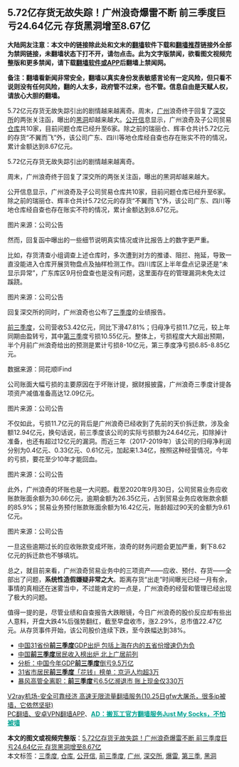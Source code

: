  <h2>5.72亿存货无故失踪！广州浪奇爆雷不断 前三季度巨亏24.64亿元 存货黑洞增至8.67亿</h2> <p class="notice"><b>大陆网友注意：本文中的链接除此处和文末的<a href="https://github.com/bannedbook/fanqiang" >翻墙</a>软件下载和<a href="https://github.com/killgcd/justmysocks/blob/master/README.md">翻墙推荐</a>链接外全部为禁网链接，未翻墙状态下打不开，请勿点击。此为文字版禁闻，欲看图文视频完整版和更多禁闻，请下载<a href="https://github.com/bannedbook/fanqiang">翻墙软件或APP</a>后翻墙上禁闻网。</p><p>备注：翻墙看新闻非常安全，翻墙以真实身份发表敏感言论有一定风险，但只看不说则没有任何风险，翻的人太多，政府管不过来，也不管。信息自由是天赋人权，请放心大胆的翻墙。</b></p>  <div class="entry"> <p id="summary">5.72亿元存货无故失踪引出的剧情越来越离奇。周末，<a href="https://www.bannedbook.org/bnews/tag/%e5%b9%bf%e5%b7%9e/" class="st_tag internal_tag" rel="tag" title="标签 广州 下的日志">广州</a>浪奇终于回复了<a href="https://www.bannedbook.org/bnews/tag/%e6%b7%b1%e4%ba%a4%e6%89%80/" class="st_tag internal_tag" rel="tag" title="标签 深交所 下的日志">深交所</a>的两张关注函，曝出的<a href="https://www.bannedbook.org/bnews/tag/%e9%bb%91%e6%b4%9e/" class="st_tag internal_tag" rel="tag" title="标签 黑洞 下的日志">黑洞</a>却越来越大。<a href="https://www.bannedbook.org/bnews/tag/%E5%85%AC%E5%BC%80%E4%BF%A1/" class="st_tag internal_tag" rel="tag" title="标签 公开信 下的日志">公开信</a>息显示，广州浪奇及子公司贸易<a href="https://www.bannedbook.org/bnews/tag/%e4%bb%93%e5%ba%93/" class="st_tag internal_tag" rel="tag" title="标签 仓库 下的日志">仓库</a>共10家，目前问题仓库已经升至6家。除之前的瑞丽仓、辉丰仓共计5.72亿元的存货“不翼而飞”外，该公司广东、四川等地仓库经自查也存在账实不符的情况，累计金额达到8.67亿元。</p> <p>5.72亿元存货无故失踪引出的剧情越来越离奇。</p> <p>周末，广州浪奇终于回复了深交所的两张关注函，曝出的黑洞却越来越大。</p> <p>公开信息显示，广州浪奇及子公司贸易仓库共10家，目前问题仓库已经升至6家。除之前的瑞丽仓、辉丰仓共计5.72亿元的存货“不翼而飞”外，该公司广东、四川等地仓库经自查也存在账实不符的情况，累计金额达到8.67亿元。</p> <p></p> <p>图片来源：公司公告</p>  <p>然而，回复函中曝出的一些细节说明真实情况或许比报告上的数字更严重。</p> <p>比如，存货清查小组调查上述仓库时，多次遭到对方的推诿、阻拦、拖延，导致一直没能进入仓库开展货物盘点及抽样检测工作。四川库区上半年盘点记录还是“未显示异常”，广东库区9月份盘查也是没有问题，这里面存在的管理漏洞未免太过蹊跷。</p> <p></p> <p>图片来源：公司公告</p> <p>回复深交所的同时，广州浪奇也公布了<a href="https://www.bannedbook.org/bnews/tag/%E4%B8%89%E5%AD%A3%E5%BA%A6/" class="st_tag internal_tag" rel="tag" title="标签 三季度 下的日志">三季度</a>的业绩报告。</p> <p><a href="https://www.bannedbook.org/bnews/tag/%E5%89%8D%E4%B8%89%E5%AD%A3%E5%BA%A6/" class="st_tag internal_tag" rel="tag" title="标签 前三季度 下的日志">前三季度</a>，公司营收53.42亿元，同比下滑47.81%；归母净亏损11.7亿元，较上年同期由盈转亏，其中<a href="https://www.bannedbook.org/bnews/tag/%E7%AC%AC%E4%B8%89%E5%AD%A3/" class="st_tag internal_tag" rel="tag" title="标签 第三季 下的日志">第三季</a>度亏损10.55亿元。整体上，亏损程度大大超出预期，半个月前广州浪奇给出的预测是累计亏损8-10亿元，第三季度净亏损6.85-8.85亿元。</p>  <p></p> <p>数据来源：同花顺IFind</p> <p>公司账面大幅亏损的主要原因在于坏账计提，据财报披露，广州浪奇三季度计提各项资产减值准备高达12.09亿元。</p> <p></p> <p>图片来源：公司公告</p> <p>不仅如此，亏损11.7亿元的背后是广州浪奇已经收到了先前的天价拆迁款，涉及金额12.94亿元，换句话说，前三季度该公司的实际亏损额为24.64亿元，扣除掉计准备，也还有超过12亿元的漏洞。而近三年（2017-2019年）该公司的归母净利润分别为0.4亿元、0.33亿元、0.61亿元，加起来1.34亿，按照这种经营情况，今年的亏损，要花至少10年才能回血。</p>  <p></p> <p>图片来源：公司公告</p> <p>此外，广州浪奇的坏账也是一大问题。截至2020年9月30日，公司贸易业务应收账款账面余额为30.66亿元，逾期金额为26.35亿元，占到贸易业务应收账款余额的85.9%；贸易业务预付账款账面余额为16.42亿元，账龄超过90天的金额为9.61亿元。</p> <p></p> <p>图片来源：公司公告</p> <p>一旦这些逾期过长的应收账款变成坏账，浪奇的财务问题会更加严重，剩下8.62亿元的拆迁款也不够填坑。</p>  <p>总之，就目前来看，广州浪奇贸易业务中的三项资产——应收、预付、存货——全部出了问题，<strong>系统性造假嫌疑非常之大</strong>。距离存货“出走”时间曝光已经一月有余，事情的真相还在迷雾当中，不过能肯定的一点是，广州浪奇的经营和管理已经出现了极大的问题。</p> <p>值得一提的是，尽管业绩和自查报告大跌眼镜，今日广州浪奇的股价反应却有些出人意料，开盘大跌4%后强势翻红，截至早盘收市，涨2.29%，总市值22.47亿元。从存货事件开始，该公司股价连续下跌，至今跌幅达到38%。</p> <ul class='op-related-articles' title='相关阅读'> <li><a href='https://www.bannedbook.org/bnews/baitai/20201031/1423473.html' target='_blank'>中国31省份<b>前三季度</b>GDP出炉 包括上海在内的五省份增速仍为负</a></li> <li><a href='https://www.bannedbook.org/bnews/baitai/20201022/1418448.html' target='_blank'>中国<b>前三季度</b>居民收入榜出炉 北上广居前列</a></li> <li><a href='https://www.bannedbook.org/bnews/comments/20201022/1417936.html' target='_blank'>分析：中国今年GDP<b>前三季度</b>倒亏9.5万亿</a></li> <li><a href='https://www.bannedbook.org/bnews/baitai/20191105/1218362.html' target='_blank'>31省市居民<b>前三季度</b>「花钱」榜单：京沪人均超3万</a></li> <li><a href='https://www.bannedbook.org/bnews/topimagenews/20191101/1216285.html' target='_blank'>暴风高管全离职：<b>前三季度</b>亏6.5亿濒退市 账上现金仅330万</a></li> </ul> <p class="texttj"> <a href="https://www.bannedbook.org/forum23/topic22702.html" target="_blank">V2ray机场-安全可靠经济 高速无限流量翻墙服务(10.25日gfw大屠杀，很多ip被墙，它依然坚挺)</a><br/> <a href="https://github.com/bannedbook/fanqiang/wiki/%E7%A6%81%E9%97%BB%E7%BD%91%E5%AE%89%E5%8D%93%E7%BF%BB%E5%A2%99%E6%96%B0%E9%97%BBAPP" target="_blank">PC翻墙、安卓VPN翻墙APP</a>、<span onclick="window.open('https://github.com/killgcd/justmysocks/blob/master/README.md')" style="font-weight:bold;color:#00A191;cursor:pointer;text-decoration:underline;outline:none">AD：搬瓦工官方翻墙服务Just My Socks，不怕被墙</span></p><p></p><a name='sharetosocial'></a>       <div><b>本文的图文或视频完整版</b>：<a href='https://www.bannedbook.org/bnews/topimagenews/20201102/1424363.html'>5.72亿存货无故失踪！广州浪奇爆雷不断 前三季度巨亏24.64亿元 存货黑洞增至8.67亿</a></div>  </div><!--END ENTRY--> <div class="postfooter"> <div>本文标签：<a href="https://www.bannedbook.org/bnews/tag/%E4%B8%89%E5%AD%A3%E5%BA%A6/" rel="tag">三季度</a>, <a href="https://www.bannedbook.org/bnews/tag/%e4%bb%93%e5%ba%93/" rel="tag">仓库</a>, <a href="https://www.bannedbook.org/bnews/tag/%E5%85%AC%E5%BC%80%E4%BF%A1/" rel="tag">公开信</a>, <a href="https://www.bannedbook.org/bnews/tag/%E5%89%8D%E4%B8%89%E5%AD%A3%E5%BA%A6/" rel="tag">前三季度</a>, <a href="https://www.bannedbook.org/bnews/tag/%e5%b9%bf%e5%b7%9e/" rel="tag">广州</a>, <a href="https://www.bannedbook.org/bnews/tag/%e6%b7%b1%e4%ba%a4%e6%89%80/" rel="tag">深交所</a>, <a href="https://www.bannedbook.org/bnews/tag/%E7%88%86%E9%9B%B7/" rel="tag">爆雷</a>, <a href="https://www.bannedbook.org/bnews/tag/%E7%AC%AC%E4%B8%89%E5%AD%A3/" rel="tag">第三季</a>, <a href="https://www.bannedbook.org/bnews/tag/%e9%bb%91%e6%b4%9e/" rel="tag">黑洞</a></div>  </div><!--END POSTFOOTER--> 